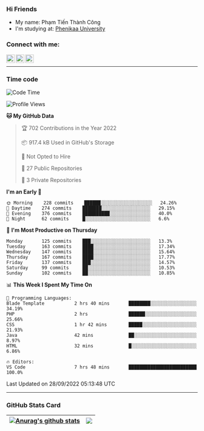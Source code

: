### Hi Friends

- My name: Phạm Tiến Thành Công
- I'm studying at: [Phenikaa University]


### Connect with me:
[<img align="left" alt="PhamTienThanhCong | Facebook" width="22px" src="https://upload.wikimedia.org/wikipedia/commons/thumb/1/16/Facebook-icon-1.png/640px-Facebook-icon-1.png" />][facebook]
[<img align="left" alt="PhamTienThanhCong | Zalo" width="22px" src="https://www.anphatpc.com.vn/template/anphat_2020v2/images/icon-zalo.jpg" />][zalo]
[<img align="left" alt="PhamTienThanhCong | LinkedIn" width="22px" src="https://cdn3.iconfinder.com/data/icons/inficons/512/linkedin.png" />][linkedin]

<br />

---

### Time code

<!--START_SECTION:waka-->
![Code Time](http://img.shields.io/badge/Code%20Time-570%20hrs%208%20mins-blue)

![Profile Views](http://img.shields.io/badge/Profile%20Views-23-blue)

**🐱 My GitHub Data** 

> 🏆 702 Contributions in the Year 2022
 > 
> 📦 917.4 kB Used in GitHub's Storage 
 > 
> 🚫 Not Opted to Hire
 > 
> 📜 27 Public Repositories 
 > 
> 🔑 3 Private Repositories  
 > 
**I'm an Early 🐤** 

```text
🌞 Morning    228 commits    ██████░░░░░░░░░░░░░░░░░░░   24.26% 
🌆 Daytime    274 commits    ███████░░░░░░░░░░░░░░░░░░   29.15% 
🌃 Evening    376 commits    ██████████░░░░░░░░░░░░░░░   40.0% 
🌙 Night      62 commits     █░░░░░░░░░░░░░░░░░░░░░░░░   6.6%

```
📅 **I'm Most Productive on Thursday** 

```text
Monday       125 commits    ███░░░░░░░░░░░░░░░░░░░░░░   13.3% 
Tuesday      163 commits    ████░░░░░░░░░░░░░░░░░░░░░   17.34% 
Wednesday    147 commits    ████░░░░░░░░░░░░░░░░░░░░░   15.64% 
Thursday     167 commits    ████░░░░░░░░░░░░░░░░░░░░░   17.77% 
Friday       137 commits    ███░░░░░░░░░░░░░░░░░░░░░░   14.57% 
Saturday     99 commits     ██░░░░░░░░░░░░░░░░░░░░░░░   10.53% 
Sunday       102 commits    ██░░░░░░░░░░░░░░░░░░░░░░░   10.85%

```


📊 **This Week I Spent My Time On** 

```text
💬 Programming Languages: 
Blade Template           2 hrs 40 mins       ████████░░░░░░░░░░░░░░░░░   34.19% 
PHP                      2 hrs               ██████░░░░░░░░░░░░░░░░░░░   25.66% 
CSS                      1 hr 42 mins        █████░░░░░░░░░░░░░░░░░░░░   21.93% 
Java                     42 mins             ██░░░░░░░░░░░░░░░░░░░░░░░   8.97% 
HTML                     32 mins             █░░░░░░░░░░░░░░░░░░░░░░░░   6.86%

🔥 Editors: 
VS Code                  7 hrs 48 mins       █████████████████████████   100.0%

```


 Last Updated on 28/09/2022 05:13:48 UTC
<!--END_SECTION:waka-->

---

### GitHub Stats Card

| <a href="https://github.com/phamtienthanhcong"><img align="center" src="https://github-readme-stats.vercel.app/api?username=PhamTienThanhCong&show_icons=true&include_all_commits=true&theme=buefy&hide_border=true&theme=ocean_dark" alt="Anurag's github stats" /></a> | <a href="https://github.com/phamtienthanhcong"><img align="center" src="https://github-readme-stats.vercel.app/api/top-langs/?username=PhamTienThanhCong&layout=compact&theme=buefy&hide_border=true&theme=ocean_dark" /></a> |
| ------------- | ------------- |

[Phenikaa University]: https://phenikaa-uni.edu.vn/vi
[facebook]: https://www.facebook.com/phamtienthanhcong
[linkedin]: https://linkedin.com/in/phamtienthanhcong
[zalo]: https://zalo.me/0396396332
[tiktok]: https://www.tiktok.com/@phamtienthanhcong
[web]: https://github.com/PhamTienThanhCong/web_dev
[min project]: https://github.com/PhamTienThanhCong/Project-Of-Web
[c and cpp]: https://github.com/PhamTienThanhCong/Code_C_and_Cpro
[python]: https://github.com/PhamTienThanhCong/Python_beginer
